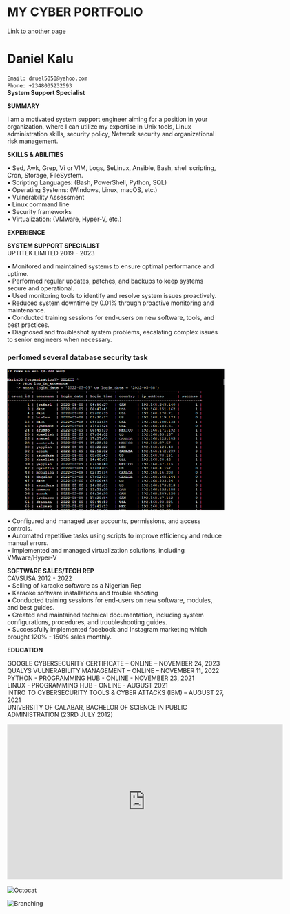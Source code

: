 # MY CYBER PORTFOLIO     

[Link to another page](danielrefletter.docx.html)   

# Daniel Kalu    
`Email: druel5050@yahoo.com`       
`Phone: +2348035232593`         
**System Support Specialist**     

**SUMMARY**       

I am a motivated system support engineer aiming for a position in your organization, where I can utilize my expertise in 
Unix tools, Linux administration skills, security policy, Network security and organizational risk management. 

**SKILLS & ABILITIES**

• Sed, Awk, Grep, Vi or VIM, Logs, SeLinux, Ansible, Bash, shell scripting, Cron, Storage, FileSystem.  
•	Scripting Languages: (Bash, PowerShell, Python, SQL)            
•	Operating Systems: (Windows, Linux, macOS, etc.)  
•	Vulnerability Assessment  
•	Linux command line              
•	Security frameworks                    
• Virtualization: (VMware, Hyper-V, etc.)     

**EXPERIENCE**

**SYSTEM SUPPORT SPECIALIST**  
UPTITEK LIMITED 2019 - 2023  

• Monitored and maintained systems to ensure optimal performance and uptime.  
• Performed regular updates, patches, and backups to keep systems secure and operational.   
• Used monitoring tools to identify and resolve system issues proactively.        
• Reduced system downtime by 0.01% through proactive monitoring and maintenance.       
• Conducted training sessions for end-users on new software, tools, and best practices.   
• Diagnosed and troubleshot system problems, escalating complex issues to senior engineers when necessary.   

### perfomed several database security task 
![Octocat](MySQLview.png)      

• Configured and managed user accounts, permissions, and access controls.  
• Automated repetitive tasks using scripts to improve efficiency and reduce manual errors.   
• Implemented and managed virtualization solutions, including VMware/Hyper-V      

**SOFTWARE SALES/TECH REP**    
  CAVSUSA 2012 - 2022     
•	Selling of karaoke software as a Nigerian Rep       
•	Karaoke software installations and trouble shooting    
• Conducted training sessions for end-users on new software, modules, and best guides.      
• Created and maintained technical documentation, including system configurations, procedures, and troubleshooting guides.    
• Successfully implemented facebook and Instagram marketing which brought 120% - 150% sales monthly.   

**EDUCATION**   

GOOGLE CYBERSECURITY CERTIFICATE – ONLINE – NOVEMBER 24, 2023         
QUALYS VULNERABILITY MANAGEMENT – ONLINE – NOVEMBER 11, 2022    
PYTHON - PROGRAMMING HUB          - ONLINE - NOVEMBER  23, 2021      
LINUX  - PROGRAMMING HUB          - ONLINE - AUGUST        2021       
INTRO TO CYBERSECURITY TOOLS & CYBER ATTACKS (IBM) – AUGUST 27, 2021     
UNIVERSITY OF CALABAR, BACHELOR OF SCIENCE IN PUBLIC ADMINISTRATION (23RD JULY 2012)      



<iframe width="640" height="360" src="https://www.youtube.com/embed/your-video-id" 
frameborder="0" allow="accelerometer; autoplay; clipboard-write; encrypted-media; gyroscope; picture-in-picture" allowfullscreen></iframe>


![Octocat]()



![Branching]()


